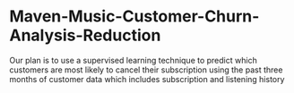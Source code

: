 # Maven-Music-Customer-Churn-Analysis-Reduction
Our plan is to use a supervised learning technique to predict which customers are most likely to cancel their subscription using the past three months of customer data which includes subscription and listening history
